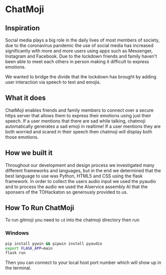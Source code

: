 # ChatMoji

## Inspiration
Social media plays a big role in the daily lives of most members of society, due to the coronavirus pandemic the use of social media has increased significantly with more and more users using apps such as Messenger, Instagram and Facebook. Due to the lockdown friends and family haven't been able to meet each others in person making it difficult to express emotions. 

We wanted to bridge the divide that the lockdown has brought by adding user interaction via speech to text and emojis.

## What it does
ChatMoji enables friends and family members to connect over a secure https server that allows them to express their emotions using just their speech. If a user mentions that there are sad while talking, chatmoji automatically generates a sad emoji in realtime! If a user mentions they are both worried and scared in their speech then chatmoji will display both those emotions. 

## How we built it
Throughout our development and design process we investigated many different frameworks and languages, but in the end we determined that the best language to use was Python, HTML5 and CSS using the flask framework. In order to collect the users audio input we used the pyaudio and to process the audio we used the AIservice assembly AI that the sponsers of the TOHackaton so generously provided to us.

## How To Run ChatMoji

To run gitmoji you need to `cd` into the chatmoji directory then run

### Windows
```bash
pip install pywin && pipwin install pyaudio
export FLASK_APP=main
flask run
```

Then you can connect to your local host port number which will show up in the terminal.
